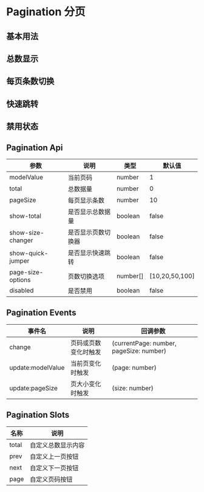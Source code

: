 # Pagination 分页

## 基本用法

<demo vue="./example/base.vue"></demo>

## 总数显示

<demo vue="./example/total.vue"></demo>

## 每页条数切换

<demo vue="./example/page-size-changer.vue"></demo>

## 快速跳转

<demo vue="./example/quick-jumper.vue"></demo>

## 禁用状态

<demo vue="./example/disabled-state.vue"></demo>

## Pagination Api

| 参数 | 说明 | 类型 | 默认值 |
|------|------|------|-------|
| modelValue | 当前页码 | number | 1 |
| total | 总数据量 | number | 0 |
| pageSize | 每页显示条数 | number | 10 |
| show-total | 是否显示总数据量 | boolean | false |
| show-size-changer | 是否显示页数切换器 | boolean | false |
| show-quick-jumper | 是否显示快速跳转 | boolean | false |
| page-size-options | 页数切换选项 | number[] | [10,20,50,100] |
| disabled | 是否禁用 | boolean | false |

## Pagination Events

| 事件名 | 说明 | 回调参数 |
|--------|------|----------|
| change | 页码或页数变化时触发 | (currentPage: number, pageSize: number) |
| update:modelValue | 当前页变化时触发 | (page: number) |
| update:pageSize | 页大小变化时触发 | (size: number) |

## Pagination Slots

| 名称 | 说明 |
|------|------|
| total | 自定义总数显示内容 |
| prev | 自定义上一页按钮 |
| next | 自定义下一页按钮 |
| page | 自定义页码按钮 |
